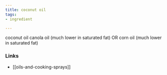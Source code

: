 ```yaml
---
title: coconut oil
tags:
- ingredient

---
```

coconut oil canola oil (much lower in saturated fat) OR corn oil (much lower in saturated fat)

### Links

* [[oils-and-cooking-sprays]]
